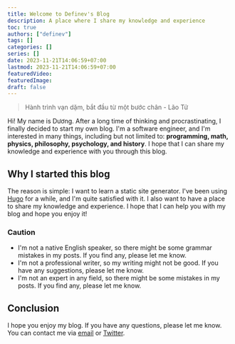 ```yaml
---
title: Welcome to Definev's Blog
description: A place where I share my knowledge and experience
toc: true
authors: ["definev"]
tags: []
categories: []
series: []
date: 2023-11-21T14:06:59+07:00
lastmod: 2023-11-21T14:06:59+07:00
featuredVideo:
featuredImage:
draft: false
---
```


> Hành trình vạn dặm, bắt đầu từ một bước chân - Lão Tử

Hi! My name is Dương. After a long time of thinking and procrastinating, I finally decided to start my own blog. I'm a software engineer, and I'm interested in many things, including but not limited to: **programming, math, physics, philosophy, psychology, and history**. I hope that I can share my knowledge and experience with you through this blog.

## Why I started this blog

The reason is simple: I want to learn a static site generator. I've been using [Hugo](https://gohugo.io/) for a while, and I'm quite satisfied with it. I also want to have a place to share my knowledge and experience. I hope that I can help you with my blog and hope you enjoy it!

### Caution

- I'm not a native English speaker, so there might be some grammar mistakes in my posts. If you find any, please let me know. 
- I'm not a professional writer, so my writing might not be good. If you have any suggestions, please let me know.
- I'm not an expert in any field, so there might be some mistakes in my posts. If you find any, please let me know.

## Conclusion

I hope you enjoy my blog. If you have any questions, please let me know. You can contact me via [email](mailto:daiduong.workmail@gmail.com) or [Twitter](https://twitter.com/definev2).
